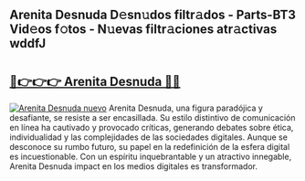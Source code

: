 ## Arenita Desnuda D𝚎sn𝚞dos filtr𝚊dos - Parts-BT3 Vid𝚎os f𝚘tos - N𝚞evas filtr𝚊ciones atr𝚊ctivas wddfJ

# <h2><a href="http://mb5rdr.tromn.icu/?c=Arenita+Desnuda">🔗👉👉👉 Arenita Desnuda 🔗🔗</a></h2>

[![Arenita Desnuda nuevo](https://i.imgur.com/pEAQMta.gif)](http://mb5rdr.tromn.icu/?c=Arenita+Desnuda)
Arenita Desnuda, una figura paradójica y desafiante, se resiste a ser encasillada. Su estilo distintivo de comunicación en línea ha cautivado y provocado críticas, generando debates sobre ética, individualidad y las complejidades de las sociedades digitales. Aunque se desconoce su rumbo futuro, su papel en la redefinición de la esfera digital es incuestionable. Con un espíritu inquebrantable y un atractivo innegable, Arenita Desnuda impact en los medios digitales es transformador.
